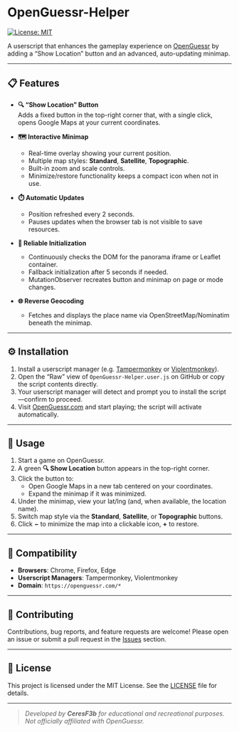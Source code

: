 # OpenGuessr-Helper

[![License: MIT](https://img.shields.io/badge/License-MIT-green.svg)](LICENSE)

A userscript that enhances the gameplay experience on [OpenGuessr](https://openguessr.com/) by adding a “Show Location” button and an advanced, auto-updating minimap.

---

## 📋 Features

- **🔍 “Show Location” Button**  
  Adds a fixed button in the top-right corner that, with a single click, opens Google Maps at your current coordinates.

- **🗺️ Interactive Minimap**  
  - Real-time overlay showing your current position.  
  - Multiple map styles: **Standard**, **Satellite**, **Topographic**.  
  - Built-in zoom and scale controls.  
  - Minimize/restore functionality keeps a compact icon when not in use.

- **⏱️ Automatic Updates**  
  - Position refreshed every 2 seconds.  
  - Pauses updates when the browser tab is not visible to save resources.

- **🔄 Reliable Initialization**  
  - Continuously checks the DOM for the panorama iframe or Leaflet container.  
  - Fallback initialization after 5 seconds if needed.  
  - MutationObserver recreates button and minimap on page or mode changes.

- **🌐 Reverse Geocoding**  
  - Fetches and displays the place name via OpenStreetMap/Nominatim beneath the minimap.

---

## ⚙️ Installation

1. Install a userscript manager (e.g. [Tampermonkey](https://www.tampermonkey.net/) or [Violentmonkey](https://violentmonkey.github.io/)).  
2. Open the “Raw” view of `OpenGuessr-Helper.user.js` on GitHub or copy the script contents directly.  
3. Your userscript manager will detect and prompt you to install the script—confirm to proceed.  
4. Visit [OpenGuessr.com](https://openguessr.com/) and start playing; the script will activate automatically.

---

## 🚀 Usage

1. Start a game on OpenGuessr.  
2. A green **🔍 Show Location** button appears in the top-right corner.  
3. Click the button to:  
   - Open Google Maps in a new tab centered on your coordinates.  
   - Expand the minimap if it was minimized.  
4. Under the minimap, view your lat/lng (and, when available, the location name).  
5. Switch map style via the **Standard**, **Satellite**, or **Topographic** buttons.  
6. Click **−** to minimize the map into a clickable icon, **+** to restore.

---

## 🧩 Compatibility

- **Browsers**: Chrome, Firefox, Edge  
- **Userscript Managers**: Tampermonkey, Violentmonkey  
- **Domain**: `https://openguessr.com/*`

---

## 🤝 Contributing

Contributions, bug reports, and feature requests are welcome! Please open an issue or submit a pull request in the [Issues](https://github.com/your-username/OpenGuessr-Helper/issues) section.

---

## 📄 License

This project is licensed under the MIT License. See the [LICENSE](LICENSE) file for details.

---

> *Developed by **CeresF3b** for educational and recreational purposes. Not officially affiliated with OpenGuessr.*  

